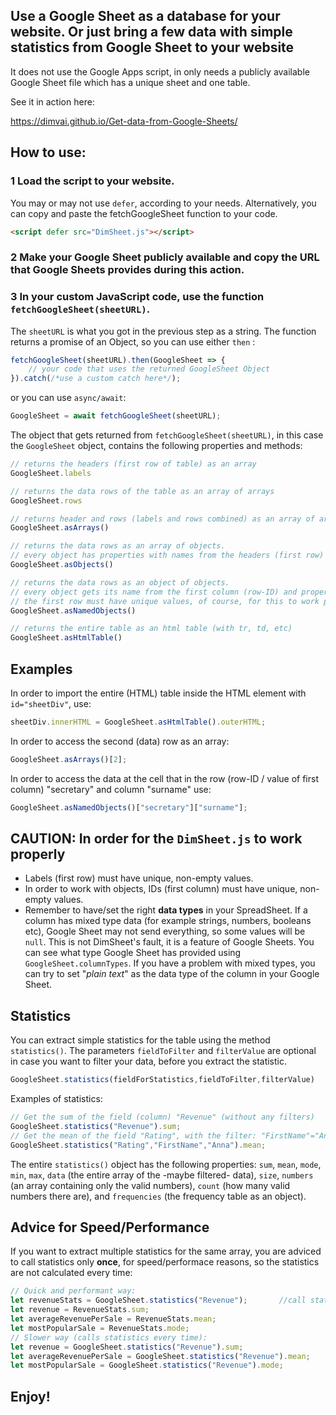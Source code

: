 
## Use a Google Sheet as a database for your website. Or just bring a few data with simple statistics from Google Sheet to your website
It does not use the Google Apps script, in only needs a publicly available Google Sheet file which has a unique sheet and one table. 

See it in action here:

https://dimvai.github.io/Get-data-from-Google-Sheets/

## **How to use**:

### 1 **Load** the script to your website. 

You may or may not use `defer`, according to your needs. Alternatively, you can copy and paste the fetchGoogleSheet function to your code. 

```html
<script defer src="DimSheet.js"></script>
```
### 2 Make your Google Sheet **publicly available** and copy the **URL** that Google Sheets provides during this action.

### 3 In your custom JavaScript code, use the function `fetchGoogleSheet(sheetURL)`. 

The `sheetURL` is what you got in the previous step as a string. The function returns a promise of an Object, so you can use either `then` :

```JavaScript
fetchGoogleSheet(sheetURL).then(GoogleSheet => {
    // your code that uses the returned GoogleSheet Object
}).catch(/*use a custom catch here*/);
```
 or you can use `async/await`:
```JavaScript
GoogleSheet = await fetchGoogleSheet(sheetURL);
```


The object that gets returned from `fetchGoogleSheet(sheetURL)`, in this case the `GoogleSheet` object, contains the following properties and methods:

```JavaScript
// returns the headers (first row of table) as an array
GoogleSheet.labels  

// returns the data rows of the table as an array of arrays 
GoogleSheet.rows

// returns header and rows (labels and rows combined) as an array of arrays            
GoogleSheet.asArrays()    

// returns the data rows as an array of objects. 
// every object has properties with names from the headers (first row)
GoogleSheet.asObjects()   

// returns the data rows as an object of objects.
// every object gets its name from the first column (row-ID) and properties from the headers
// the first row must have unique values, of course, for this to work properly
GoogleSheet.asNamedObjects()

// returns the entire table as an html table (with tr, td, etc)
GoogleSheet.asHtmlTable()
```

## **Examples**
In order to import the entire (HTML) table inside the HTML element with `id="sheetDiv"`, use:
```JavaScript
sheetDiv.innerHTML = GoogleSheet.asHtmlTable().outerHTML;
```

In order to access the second (data) row as an array:
```JavaScript
GoogleSheet.asArrays()[2];
```

In order to access the data at the cell that in the row (row-ID / value of first column) "secretary" and column "surname" use:
```JavaScript
GoogleSheet.asNamedObjects()["secretary"]["surname"];
```


## **CAUTION: In order for the `DimSheet.js` to work properly**
* Labels (first row) must have unique, non-empty values.
* In order to work with objects, IDs (first column) must have unique, non-empty values. 
* Remember to have/set the right **data types** in your SpreadSheet. If a column has mixed type data (for example strings, numbers, booleans etc), Google Sheet may not send everything, so some values will be `null`. This is not DimSheet's fault, it is a feature of Google Sheets. You can see what type Google Sheet has provided using `GoogleSheet.columnTypes`. If you have a problem with mixed types, you can try to set "*plain text*" as the data type of the column in your Google Sheet.  


## **Statistics**

You can extract simple statistics for the table using the method `statistics()`. The parameters `fieldToFilter` and `filterValue` are optional in case you want to filter your data, before you extract the statistic. 

```JavaScript
GoogleSheet.statistics(fieldForStatistics,fieldToFilter,filterValue)
```
Examples of statistics:
```JavaScript
// Get the sum of the field (column) "Revenue" (without any filters)
GoogleSheet.statistics("Revenue").sum;
// Get the mean of the field "Rating", with the filter: "FirstName"="Anna"
GoogleSheet.statistics("Rating","FirstName","Anna").mean;
```
The entire `statistics()` object has the following properties: `sum`, `mean`, `mode`, `min`, `max`, `data` (the entire array of the -maybe filtered- data), `size`, `numbers` (an array containing only the valid numbers), `count` (how many valid numbers there are), and `frequencies` (the frequency table as an object). 

## **Advice for Speed/Performance**
If you want to extract multiple statistics for the same array, you are adviced to call statistics only **once**, for speed/performace reasons, so the statistics are not calculated every time:
```JavaScript
// Quick and performant way:
let revenueStats = GoogleSheet.statistics("Revenue");       //call statistics() only once
let revenue = RevenueStats.sum;
let averageRevenuePerSale = RevenueStats.mean;
let mostPopularSale = RevenueStats.mode;
// Slower way (calls statistics every time):
let revenue = GoogleSheet.statistics("Revenue").sum;
let averageRevenuePerSale = GoogleSheet.statistics("Revenue").mean;
let mostPopularSale = GoogleSheet.statistics("Revenue").mode;

```

## **Enjoy!**


